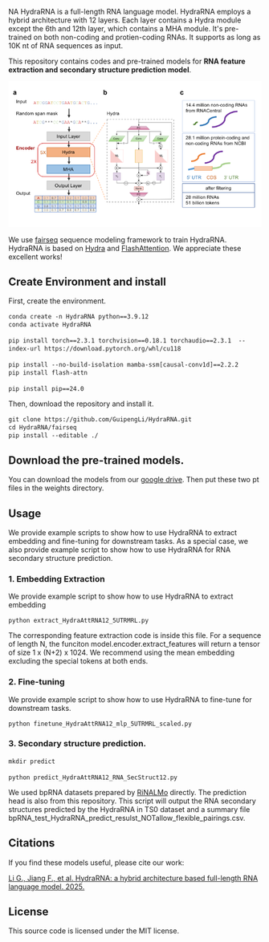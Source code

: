 NA
HydraRNA is a full-length RNA language model. HydraRNA employs a hybrid architecture with 12 layers. Each layer contains a Hydra module except the 6th and 12th layer, which contains a MHA module. It's pre-trained on both non-coding and protien-coding RNAs. It supports as long as 10K nt of RNA sequences as input.

This repository contains codes and pre-trained models for **RNA feature extraction and secondary structure prediction model**.

![Overview](./docs/overview.png)

We use [fairseq](https://github.com/pytorch/fairseq) sequence modeling framework to train HydraRNA. HydraRNA is based on [Hydra](https://github.com/goombalab/hydra) and [FlashAttention](https://github.com/Dao-AILab/flash-attention). We appreciate these excellent works!


## Create Environment and install
First, create the environment.
```
conda create -n HydraRNA python==3.9.12
conda activate HydraRNA

pip install torch==2.3.1 torchvision==0.18.1 torchaudio==2.3.1  --index-url https://download.pytorch.org/whl/cu118

pip install --no-build-isolation mamba-ssm[causal-conv1d]==2.2.2
pip install flash-attn

pip install pip==24.0
```

Then, download the repository and  install it.
```
git clone https://github.com/GuipengLi/HydraRNA.git
cd HydraRNA/fairseq
pip install --editable ./
```

## Download the pre-trained models.
You can download the models from our [google drive](https://drive.google.com/drive/folders/14ZXi_aANEEdPa_Sc2cQZtUa4dENPDTkz). Then put these two pt files in the weights directory.



## Usage
We provide example scripts to show how to use HydraRNA to extract embedding and fine-tuning for downstream tasks. As a special case, we also provide example script to show how to use HydraRNA for RNA secondary structure prediction.

### 1. Embedding Extraction

We provide example script to show how to use HydraRNA to extract embedding

```
python extract_HydraAttRNA12_5UTRMRL.py
```


The corresponding feature extraction code is inside this file. For a sequence of length N, the funciton model.encoder.extract_features will return a tensor of size 1 x (N+2) x 1024. We recommend using the mean embedding excluding the special tokens at both ends.



### 2. Fine-tuning

We provide example script to show how to use HydraRNA to fine-tune for downstream tasks.

```
python finetune_HydraAttRNA12_mlp_5UTRMRL_scaled.py
```


### 3. Secondary structure prediction.
```
mkdir predict

python predict_HydraAttRNA12_RNA_SecStruct12.py
```

We used bpRNA datasets prepared by [RiNALMo](https://github.com/lbcb-sci/RiNALMo) directly. The prediction head is also from this repository. This script will output the RNA secondary structures predicted by the HydraRNA in TS0 dataset and a summary file bpRNA_test_HydraRNA_predict_resulst_NOTallow_flexible_pairings.csv.


## Citations

If you find these models useful, please cite our work:

[Li G., Jiang F., et al. HydraRNA: a hybrid architecture based full-length RNA language model. 2025.](https://github.com/GuipengLi/HydraRNA)





## License

This source code is licensed under the MIT license.

